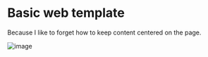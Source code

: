 # Basic web template
Because I like to forget how to keep content centered on the page.

![image](https://github.com/dieGeisterhand/centered-web-template/assets/153380072/c2564d21-8e25-4a0d-8959-22dcdddf8702)
